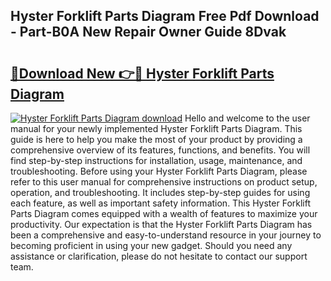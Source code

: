 ## Hyster Forklift Parts Diagram Free Pdf Download - Part-B0A New Repair Owner Guide 8Dvak

# <h2><a href="http://dfupbm.blite.top/?on=Hyster+Forklift+Parts+Diagram">🔗Download New 👉🔴 Hyster Forklift Parts Diagram</a></h2>

[![Hyster Forklift Parts Diagram download](https://i.imgur.com/lujVjoI.png)](http://dfupbm.blite.top/?on=Hyster+Forklift+Parts+Diagram)
Hello and welcome to the user manual for your newly implemented Hyster Forklift Parts Diagram. This guide is here to help you make the most of your product by providing a comprehensive overview of its features, functions, and benefits. You will find step-by-step instructions for installation, usage, maintenance, and troubleshooting. Before using your Hyster Forklift Parts Diagram, please refer to this user manual for comprehensive instructions on product setup, operation, and troubleshooting. It includes step-by-step guides for using each feature, as well as important safety information. This Hyster Forklift Parts Diagram comes equipped with a wealth of features to maximize your productivity. Our expectation is that the Hyster Forklift Parts Diagram has been a comprehensive and easy-to-understand resource in your journey to becoming proficient in using your new gadget. Should you need any assistance or clarification, please do not hesitate to contact our support team.
